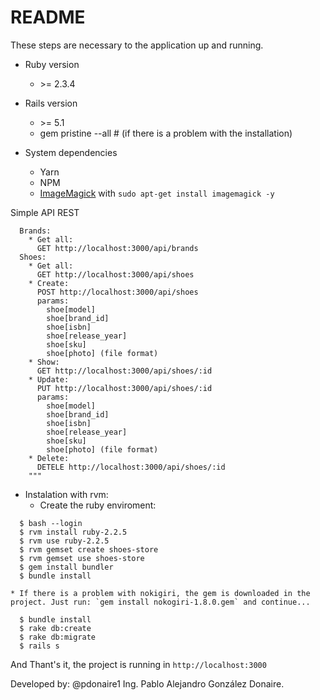# README

These steps are necessary to the application up and running.

* Ruby version
    * \>= 2.3.4
* Rails version
    * \>= 5.1 
    * gem pristine --all # (if there is a problem with the installation)
    
* System dependencies
  * Yarn
  * NPM
  * [ImageMagick](http://www.imagemagick.org/script/index.php) with `sudo apt-get install imagemagick -y`
  

Simple API REST
```
  Brands:
    * Get all: 
      GET http://localhost:3000/api/brands
  Shoes:
    * Get all:
      GET http://localhost:3000/api/shoes
    * Create:
      POST http://localhost:3000/api/shoes
      params:
        shoe[model]
        shoe[brand_id]
        shoe[isbn]
        shoe[release_year]
        shoe[sku]
        shoe[photo] (file format)
    * Show:
      GET http://localhost:3000/api/shoes/:id
    * Update:
      PUT http://localhost:3000/api/shoes/:id
      params:
        shoe[model]
        shoe[brand_id]
        shoe[isbn]
        shoe[release_year]
        shoe[sku]
        shoe[photo] (file format)
    * Delete:
      DETELE http://localhost:3000/api/shoes/:id
    """
```

* Instalation with rvm:
    * Create the ruby enviroment:
```
  $ bash --login 
  $ rvm install ruby-2.2.5
  $ rvm use ruby-2.2.5
  $ rvm gemset create shoes-store
  $ rvm gemset use shoes-store
  $ gem install bundler
  $ bundle install
```
    * If there is a problem with nokigiri, the gem is downloaded in the project. Just run: `gem install nokogiri-1.8.0.gem` and continue...
```
  $ bundle install
  $ rake db:create
  $ rake db:migrate
  $ rails s
```

And Thant's it, the project is running in `http://localhost:3000`

Developed by: @pdonaire1
Ing. Pablo Alejandro González Donaire.


